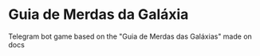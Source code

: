 # Guia de Merdas da Galáxia
Telegram bot game based on the "Guia de Merdas das Galáxias"
made on docs

